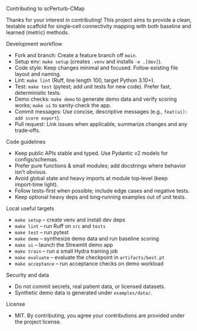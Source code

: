 Contributing to scPerturb-CMap

Thanks for your interest in contributing! This project aims to provide a clean, testable scaffold for single‑cell connectivity mapping with both baseline and learned (metric) methods.

Development workflow
- Fork and branch: Create a feature branch off `main`.
- Setup env: `make setup` (creates `.venv` and installs `-e .[dev]`).
- Code style: Keep changes minimal and focused. Follow existing file layout and naming.
- Lint: `make lint` (Ruff, line length 100, target Python 3.10+).
- Test: `make test` (pytest; add unit tests for new code). Prefer fast, deterministic tests.
- Demo checks: `make demo` to generate demo data and verify scoring works; `make ui` to sanity‑check the app.
- Commit messages: Use concise, descriptive messages (e.g., `feat(ui): add score export`).
- Pull request: Link issues when applicable, summarize changes and any trade‑offs.

Code guidelines
- Keep public APIs stable and typed. Use Pydantic v2 models for configs/schemas.
- Prefer pure functions & small modules; add docstrings where behavior isn’t obvious.
- Avoid global state and heavy imports at module top‑level (keep import‑time light).
- Follow tests-first when possible; include edge cases and negative tests.
- Keep optional heavy deps and long‑running examples out of unit tests.

Local useful targets
- `make setup` – create venv and install dev deps
- `make lint` – run Ruff on `src` and `tests`
- `make test` – run pytest
- `make demo` – synthesize demo data and run baseline scoring
- `make ui` – launch the Streamlit demo app
- `make train` – run a small Hydra training job
- `make evaluate` – evaluate the checkpoint in `artifacts/best.pt`
- `make acceptance` – run acceptance checks on demo workload

Security and data
- Do not commit secrets, real patient data, or licensed datasets.
- Synthetic demo data is generated under `examples/data/`.

License
- MIT. By contributing, you agree your contributions are provided under the project license.

